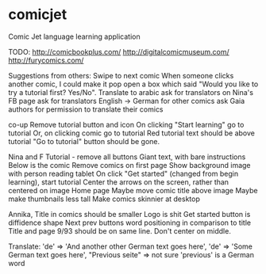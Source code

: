 # comicjet
Comic Jet language learning application


TODO:
http://comicbookplus.com/
http://digitalcomicmuseum.com/
http://furycomics.com/



Suggestions from others:
	Swipe to next comic
	When someone clicks another comic, I could make it pop open a box which said "Would you like to try a tutorial first? Yes/No".
	Translate to arabic
		ask for translators on Nina's FB page
		ask for translators English -> German for other comics
		ask Gaia authors for permission to translate their comics

co-up
	Remove tutorial button and icon
	On clicking "Start learning" go to tutorial
		Or, on clicking comic go to tutorial
	Red tutorial text should be above tutorial
	"Go to tutorial" button should be gone.

Nina and F
	Tutorial - remove all buttons
		Giant text, with bare instructions
			Below is the comic
	Remove comics on first page
		Show background image with person reading tablet
		On click "Get started" (changed from begin learning), start tutorial
	Center the arrows on the screen, rather than centered on image
	Home page
		Maybe move comic title above image
		Maybe make thumbnails less tall
	Make comics skinnier at desktop

Annika,
	Title in comics should be smaller
	Logo is shit 
	Get started button is diffidence shape
	Next prev buttons word positioning in comparison to title
	Title and page 9/93 should be on same line. Don't center on middle.



Translate:
	'de' => 'And another other German text goes here',
	'de' => 'Some German text goes here',
	"Previous seite" => not sure 'previous' is a German word

